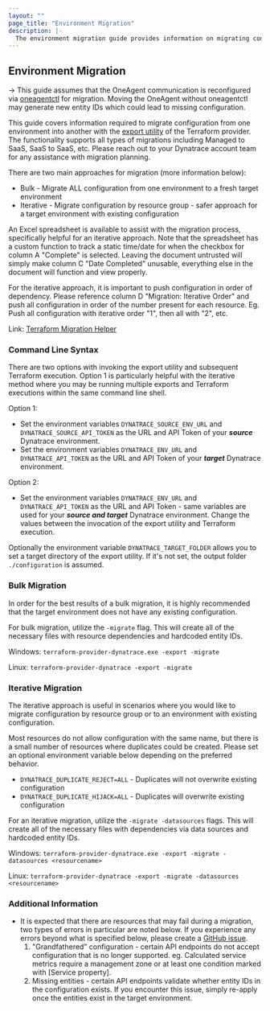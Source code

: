 ```yaml
---
layout: ""
page_title: "Environment Migration"
description: |-
  The environment migration guide provides information on migrating configuration from one environment into another
---
```


## Environment Migration

-> This guide assumes that the OneAgent communication is reconfigured via [oneagentctl](https://www.dynatrace.com/support/help/setup-and-configuration/dynatrace-oneagent/oneagent-configuration-via-command-line-interface) for migration. Moving the OneAgent without oneagentctl may generate new entity IDs which could lead to missing configuration.

This guide covers information required to migrate configuration from one environment into another with the [export utility](https://registry.terraform.io/providers/dynatrace-oss/dynatrace/latest/docs/guides/export-v2) of the Terraform provider. The functionality supports all types of migrations including Managed to SaaS, SaaS to SaaS, etc. Please reach out to your Dynatrace account team for any assistance with migration planning.

There are two main approaches for migration (more information below):
* Bulk - Migrate ALL configuration from one environment to a fresh target environment
* Iterative - Migrate configuration by resource group - safer approach for a target environment with existing configuration

An Excel spreadsheet is available to assist with the migration process, specifically helpful for an iterative approach. Note that the spreadsheet has a custom function to track a static time/date for when the checkbox for column A "Complete" is selected. Leaving the document untrusted will simply make column C "Date Completed" unusable, everything else in the document will function and view properly.

For the iterative approach, it is important to push configuration in order of dependency. Please reference column D "Migration: Iterative Order" and push all configuration in order of the number present for each resource. Eg. Push all configuration with iterative order "1", then all with "2", etc. 

Link: [Terraform Migration Helper](https://github.com/dynatrace-oss/terraform-provider-dynatrace/blob/main/documentation/Terraform%20-%20Migration%20Helper.xlsm)

### Command Line Syntax
There are two options with invoking the export utility and subsequent Terraform execution. Option 1 is particularly helpful with the iterative method where you may be running multiple exports and Terraform executions within the same command line shell.

Option 1:
* Set the environment variables `DYNATRACE_SOURCE_ENV_URL` and `DYNATRACE_SOURCE_API_TOKEN` as the URL and API Token of your ***source*** Dynatrace environment.
* Set the environment variables `DYNATRACE_ENV_URL` and `DYNATRACE_API_TOKEN` as the URL and API Token of your ***target*** Dynatrace environment.

Option 2:
* Set the environment variables `DYNATRACE_ENV_URL` and `DYNATRACE_API_TOKEN` as the URL and API Token - same variables are used for your ***source and target*** Dynatrace environment. Change the values between the invocation of the export utility and Terraform execution.

Optionally the environment variable `DYNATRACE_TARGET_FOLDER` allows you to set a target directory of the export utility. If it's not set, the output folder `./configuration` is assumed.

### Bulk Migration
In order for the best results of a bulk migration, it is highly recommended that the target environment does not have any existing configuration.

For bulk migration, utilize the `-migrate` flag. This will create all of the necessary files with resource dependencies and hardcoded entity IDs.

Windows: `terraform-provider-dynatrace.exe -export -migrate`

Linux: `terraform-provider-dynatrace -export -migrate`

### Iterative Migration
The iterative approach is useful in scenarios where you would like to migrate configuration by resource group or to an environment with existing configuration. 

Most resources do not allow configuration with the same name, but there is a small number of resources where duplicates could be created. Please set an optional environment variable below depending on the preferred behavior.
* `DYNATRACE_DUPLICATE_REJECT=ALL` - Duplicates will not overwrite existing configuration
* `DYNATRACE_DUPLICATE_HIJACK=ALL` - Duplicates will overwrite existing configuration

For an iterative migration, utilize the `-migrate -datasources` flags. This will create all of the necessary files with dependencies via data sources and hardcoded entity IDs.

Windows: `terraform-provider-dynatrace.exe -export -migrate -datasources <resourcename>`

Linux: `terraform-provider-dynatrace -export -migrate -datasources <resourcename>`

### Additional Information
* It is expected that there are resources that may fail during a migration, two types of errors in particular are noted below. If you experience any errors beyond what is specified below, please create a [GitHub issue](https://github.com/dynatrace-oss/terraform-provider-dynatrace/issues).
  1. "Grandfathered" configuration - certain API endpoints do not accept configuration that is no longer supported. eg. Calculated service metrics require a management zone or at least one condition marked with [Service property]. 
  2. Missing entities - certain API endpoints validate whether entity IDs in the configuration exists. If you encounter this issue, simply re-apply once the entities exist in the target environment. 